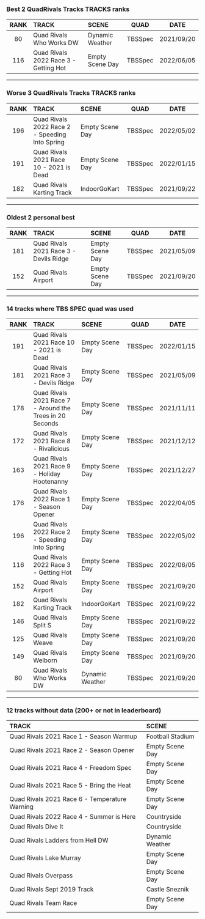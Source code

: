 ### Best 2 QuadRivals Tracks TRACKS ranks
|RANK|TRACK|SCENE|QUAD|DATE|
|:---:|:---|:---|:---:|:---:|
|80|Quad Rivals Who Works DW|Dynamic Weather|TBSSpec|2021/09/20|
|116|Quad Rivals 2022 Race 3 - Getting Hot|Empty Scene Day|TBSSpec|2022/06/05|
---
### Worse 3 QuadRivals Tracks TRACKS ranks
|RANK|TRACK|SCENE|QUAD|DATE|
|:---:|:---|:---|:---:|:---:|
|196|Quad Rivals 2022 Race 2 - Speeding Into Spring|Empty Scene Day|TBSSpec|2022/05/02|
|191|Quad Rivals 2021 Race 10 - 2021 is Dead|Empty Scene Day|TBSSpec|2022/01/15|
|182|Quad Rivals Karting Track|IndoorGoKart|TBSSpec|2021/09/22|
---
### Oldest 2 personal best
|RANK|TRACK|SCENE|QUAD|DATE|
|:---:|:---|:---|:---:|:---:|
|181|Quad Rivals 2021 Race 3 - Devils Ridge|Empty Scene Day|TBSSpec|2021/05/09|
|152|Quad Rivals Airport|Empty Scene Day|TBSSpec|2021/09/20|
---
### 14 tracks where TBS SPEC quad was used
|RANK|TRACK|SCENE|QUAD|DATE|
|:---:|:---|:---|:---:|:---:|
|191|Quad Rivals 2021 Race 10 - 2021 is Dead|Empty Scene Day|TBSSpec|2022/01/15|
|181|Quad Rivals 2021 Race 3 - Devils Ridge|Empty Scene Day|TBSSpec|2021/05/09|
|178|Quad Rivals 2021 Race 7 - Around the Trees in 20 Seconds|Empty Scene Day|TBSSpec|2021/11/11|
|172|Quad Rivals 2021 Race 8 - Rivalicious|Empty Scene Day|TBSSpec|2021/12/12|
|163|Quad Rivals 2021 Race 9 - Holiday Hootenanny|Empty Scene Day|TBSSpec|2021/12/27|
|176|Quad Rivals 2022 Race 1 - Season Opener|Empty Scene Day|TBSSpec|2022/04/05|
|196|Quad Rivals 2022 Race 2 - Speeding Into Spring|Empty Scene Day|TBSSpec|2022/05/02|
|116|Quad Rivals 2022 Race 3 - Getting Hot|Empty Scene Day|TBSSpec|2022/06/05|
|152|Quad Rivals Airport|Empty Scene Day|TBSSpec|2021/09/20|
|182|Quad Rivals Karting Track|IndoorGoKart|TBSSpec|2021/09/22|
|146|Quad Rivals Split S|Empty Scene Day|TBSSpec|2021/09/22|
|125|Quad Rivals Weave|Empty Scene Day|TBSSpec|2021/09/20|
|149|Quad Rivals Welborn|Empty Scene Day|TBSSpec|2021/09/20|
|80|Quad Rivals Who Works DW|Dynamic Weather|TBSSpec|2021/09/20|
---
### 12 tracks without data (200+ or not in leaderboard)
|TRACK|SCENE|
|:---|:---|
|Quad Rivals 2021 Race 1 - Season Warmup|Football Stadium|
|Quad Rivals 2021 Race 2 - Season Opener|Empty Scene Day|
|Quad Rivals 2021 Race 4 - Freedom Spec|Empty Scene Day|
|Quad Rivals 2021 Race 5 - Bring the Heat|Empty Scene Day|
|Quad Rivals 2021 Race 6 - Temperature Warning|Empty Scene Day|
|Quad Rivals 2022 Race 4 - Summer is Here|Countryside|
|Quad Rivals Dive It|Countryside|
|Quad Rivals Ladders from Hell DW|Dynamic Weather|
|Quad Rivals Lake Murray|Empty Scene Day|
|Quad Rivals Overpass|Empty Scene Day|
|Quad Rivals Sept 2019 Track|Castle Sneznik|
|Quad Rivals Team Race|Empty Scene Day|
